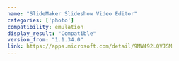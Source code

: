 ```yaml
---
name: "SlideMaker Slideshow Video Editor"
categories: ['photo']
compatibility: emulation
display_result: "Compatible"
version_from: "1.1.34.0"
link: https://apps.microsoft.com/detail/9MW492LQVJSM
---
```

